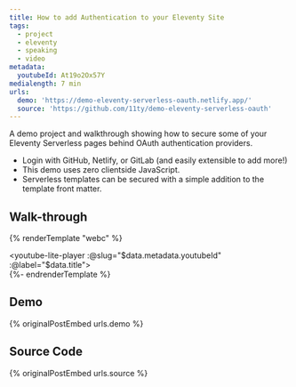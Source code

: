 ```yaml
---
title: How to add Authentication to your Eleventy Site
tags:
  - project
  - eleventy
  - speaking
  - video
metadata:
  youtubeId: At19o2Ox57Y
medialength: 7 min
urls:
  demo: 'https://demo-eleventy-serverless-oauth.netlify.app/'
  source: 'https://github.com/11ty/demo-eleventy-serverless-oauth'
---
```

A demo project and walkthrough showing how to secure some of your Eleventy Serverless pages behind OAuth authentication providers.

* Login with GitHub, Netlify, or GitLab (and easily extensible to add more!)
* This demo uses zero clientside JavaScript.
* Serverless templates can be secured with a simple addition to the template front matter.

## Walk-through

{% renderTemplate "webc" %}<div><youtube-lite-player :@slug="$data.metadata.youtubeId" :@label="$data.title"></youtube-lite-player></div>{%- endrenderTemplate %}

## Demo
{% originalPostEmbed urls.demo %}

## Source Code
{% originalPostEmbed urls.source %}
